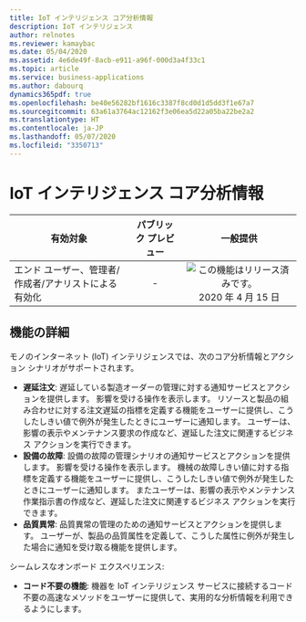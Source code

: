 ```yaml
---
title: IoT インテリジェンス コア分析情報
description: IoT インテリジェンス
author: relnotes
ms.reviewer: kamaybac
ms.date: 05/04/2020
ms.assetid: 4e6de49f-8acb-e911-a96f-000d3a4f33c1
ms.topic: article
ms.service: business-applications
ms.author: dabourq
dynamics365pdf: true
ms.openlocfilehash: be40e56282bf1616c3387f8cd0d1d5dd3f1e67a7
ms.sourcegitcommit: 63a61a3764ac12162f3e06ea5d22a05ba22be2a2
ms.translationtype: HT
ms.contentlocale: ja-JP
ms.lasthandoff: 05/07/2020
ms.locfileid: "3350713"
---
```

# <a name="iot-intelligence-core-insights"></a>IoT インテリジェンス コア分析情報


| 有効対象    |  パブリック プレビュー | 一般提供 | 
| ---------- | :----------: |:----------: |
|エンド ユーザー、管理者/作成者/アナリストによる有効化|-| ![この機能はリリース済みです。](/dynamics365-release-plan/media/green-checkmark.png "この機能はリリース済みです。") 2020 年 4 月 15 日|






## <a name="feature-details"></a>機能の詳細
<!--feature detail start -->
モノのインターネット (IoT) インテリジェンスでは、次のコア分析情報とアクション シナリオがサポートされます。

 - **遅延注文**: 遅延している製造オーダーの管理に対する通知サービスとアクションを提供します。 影響を受ける操作を表示します。 リソースと製品の組み合わせに対する注文遅延の指標を定義する機能をユーザーに提供し、こうしたしきい値で例外が発生したときにユーザーに通知します。 ユーザーは、影響の表示やメンテナンス要求の作成など、遅延した注文に関連するビジネス アクションを実行できます。 
 - **設備の故障**: 設備の故障の管理シナリオの通知サービスとアクションを提供します。 影響を受ける操作を表示します。 機械の故障しきい値に対する指標を定義する機能をユーザーに提供し、こうしたしきい値で例外が発生したときにユーザーに通知します。 またユーザーは、影響の表示やメンテナンス作業指示書の作成など、遅延した注文に関連するビジネス アクションを実行できます。 
 - **品質異常**: 品質異常の管理のための通知サービスとアクションを提供します。 ユーザーが、製品の品質属性を定義して、こうした属性に例外が発生した場合に通知を受け取る機能を提供します。 

シームレスなオンボード エクスペリエンス:

 - **コード不要の機能**: 機器を IoT インテリジェンス サービスに接続するコード不要の高速なメソッドをユーザーに提供して、実用的な分析情報を利用できるようにします。
<!--feature detail end -->









